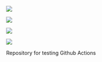 ![](https://github.com/rbernalc/github-actions-test/workflows/container/badge.svg?branch=master&event=push)

![](https://github.com/rbernalc/github-actions-test/workflows/actions/badge.svg?branch=master&event=push)

![](https://github.com/rbernalc/github-actions-test/workflows/matrix/badge.svg?branch=master&event=push)

![](https://github.com/rbernalc/github-actions-test/workflows/context/badge.svg?branch=master&event=push)

Repository for testing Github Actions
